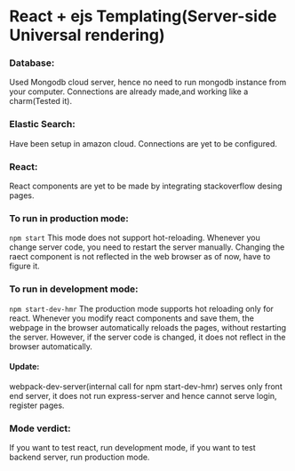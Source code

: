 # React + ejs Templating(Server-side Universal rendering)

### Database:
Used Mongodb cloud server, hence no need to run mongodb instance from your computer. Connections are already made,and working like a charm(Tested it).
### Elastic Search: 
Have been setup in amazon cloud. Connections are yet to be configured.
### React: 
React components are yet to be made by integrating stackoverflow desing pages.

### To run in production mode:
```npm start```
This mode does not support hot-reloading. Whenever you change server code, you need to restart the server manually.
Changing the raect component is not reflected in the web browser as of now, have to figure it.
### To run in development mode:
```npm start-dev-hmr```
The production mode supports hot reloading only for react. Whenever you modify react components and save them,
the webpage in the browser automatically reloads the pages, without restarting the server. However, if the server code is changed,
it does not reflect in the browser automatically.
#### Update:
webpack-dev-server(internal call for npm start-dev-hmr) serves only front end server, it does not run express-server and hence cannot serve login, register pages.

### Mode verdict:
If you want to test react, run development mode,
if you want to test backend server, run production mode.
